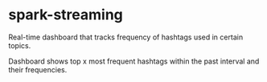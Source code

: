 # spark-streaming
Real-time dashboard that tracks frequency of hashtags used in certain topics.

Dashboard shows top x most frequent hashtags within the past interval and their frequencies.
